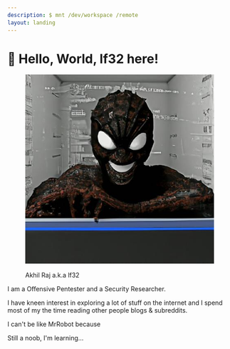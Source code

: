 ```yaml
---
description: $ mnt /dev/workspace /remote
layout: landing
---
```


# 👋 Hello, World, lf32 here!

<figure><img src=".gitbook/assets/Avatar.png" alt=""><figcaption><p>Akhil Raj a.k.a lf32</p></figcaption></figure>

I am a Offensive Pentester and a Security Researcher.

I have kneen interest in exploring a lot of stuff on the internet and I spend most of my the time  reading other people blogs & subreddits.

I can't be like MrRobot because

Still a noob, I'm learning...
